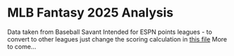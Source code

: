 # MLB Fantasy 2025 Analysis
Data taken from Baseball Savant
Intended for ESPN points leagues - to convert to other leagues just change the scoring calculation in [this file](data_cleaning/calc_fpoints.py)
More to come...

